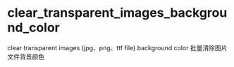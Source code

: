 # clear_transparent_images_background_color
clear transparent images (jpg、png、ttf file) background color
批量清除图片文件背景颜色
